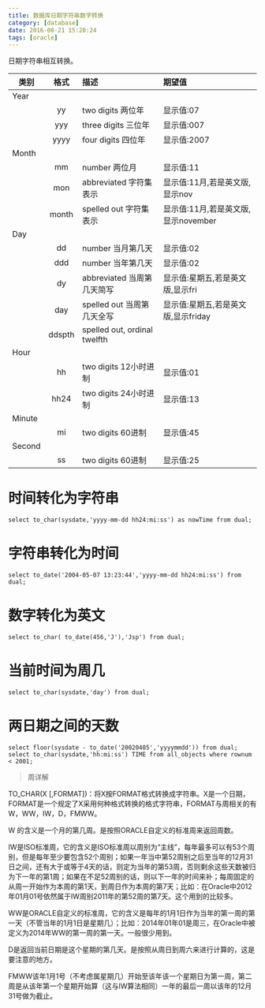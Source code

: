 ```yaml
---
title: 数据库日期字符串数字转换
category: [database]
date: 2016-08-21 15:20:24
tags: [oracle]
---
```

日期字符串相互转换。

<!--more-->
|类别|格式|描述|期望值|
| ------------- |:-------------:| :-----|:-----|
|Year||||    
||yy|two digits 两位年|显示值:07|
||yyy|three digits 三位年|显示值:007|
||yyyy|four digits 四位年|显示值:2007|
|Month||||
||mm|number     两位月|显示值:11|
||mon|abbreviated 字符集表示|显示值:11月,若是英文版,显示nov|
||month|spelled out 字符集表示|显示值:11月,若是英文版,显示november|
|Day||||
||dd|number 当月第几天|显示值:02|
||ddd|number 当年第几天|显示值:02|
||dy|abbreviated 当周第几天简写|显示值:星期五,若是英文版,显示fri|
||day|spelled out 当周第几天全写|显示值:星期五,若是英文版,显示friday
||ddspth|spelled out, ordinal twelfth||
|Hour||||
||hh|two digits 12小时进制|显示值:01|
||hh24|two digits 24小时进制|显示值:13|
|Minute||||
||mi|two digits 60进制|显示值:45|
|Second||||
||ss|two digits 60进制|显示值:25|

#   时间转化为字符串

    select to_char(sysdate,'yyyy-mm-dd hh24:mi:ss') as nowTime from dual; 
#   字符串转化为时间

    select to_date('2004-05-07 13:23:44','yyyy-mm-dd hh24:mi:ss') from dual;
#   数字转化为英文

    select to_char( to_date(456,'J'),'Jsp') from dual;
#   当前时间为周几

    select to_char(sysdate,'day') from dual;
#   两日期之间的天数

    select floor(sysdate - to_date('20020405','yyyymmdd')) from dual; 
    select to_char(sysdate,'hh:mi:ss') TIME from all_objects where rownum < 2001;

>   周详解

TO_CHAR(X [,FORMAT])：将X按FORMAT格式转换成字符串。X是一个日期，FORMAT是一个规定了X采用何种格式转换的格式字符串，FORMAT与周相关的有W，WW，IW，D，FMWW。

W 的含义是一个月的第几周。是按照ORACLE自定义的标准周来返回周数。

IW是ISO标准周，它的含义是ISO标准周以周别为“主线”，每年最多可以有53个周别，但是每年至少要包含52个周别；如果一年当中第52周别之后至当年的12月31日之间，还有大于或等于4天的话，则定为当年的第53周，否则剩余这些天数被归为下一年的第1周；如果在不足52周别的话，则以下一年的时间来补；每周固定的从周一开始作为本周的第1天，到周日作为本周的第7天；比如：在Oracle中2012年01月01号依然属于IW周别2011年的第52周的第7天。这个用到的比较多。

WW是ORACLE自定义的标准周，它的含义是每年的1月1日作为当年的第一周的第一天（不管当年的1月1日是星期几）；比如：2014年01年01是周三，在Oracle中被定义为2014年WW的第一周的第一天。一般很少用到。

D是返回当前日期是这个星期的第几天。是按照从周日到周六来进行计算的，这是要注意的地方。

FMWW该年1月1号（不考虑属星期几）开始至该年该一个星期日为第一周，第二周是从该年第一个星期开始算（这与IW算法相同）一年的最后一周以该年的12月31号做为截止。

